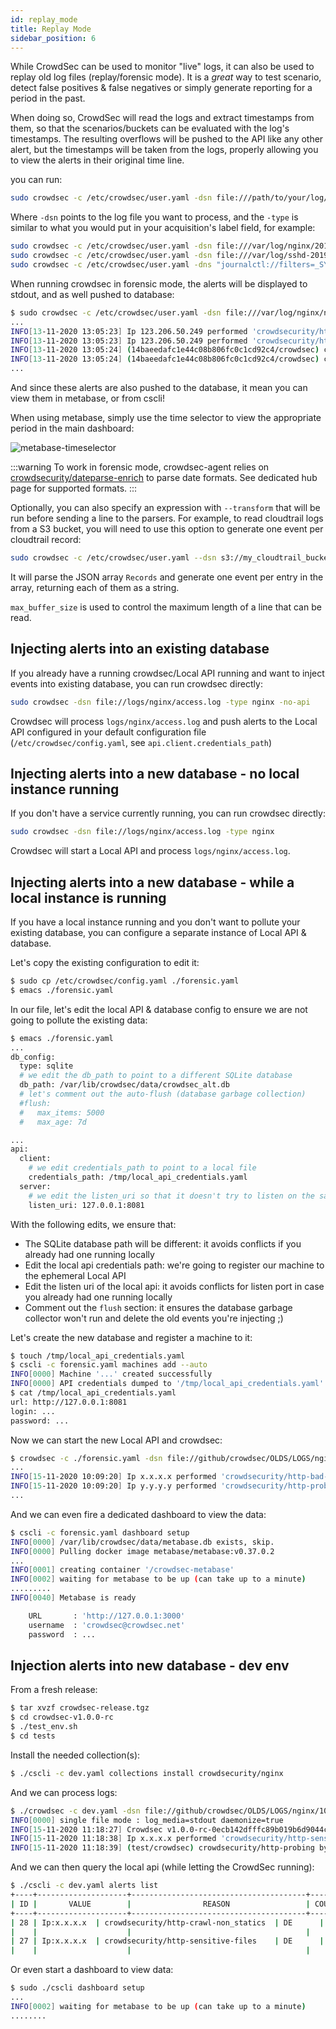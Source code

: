 ```yaml
---
id: replay_mode
title: Replay Mode
sidebar_position: 6
---
```



While CrowdSec can be used to monitor "live" logs, it can also be used to replay old log files (replay/forensic mode).
It is a *great* way to test scenario, detect false positives & false negatives or simply generate reporting for a period in the past.

When doing so, CrowdSec will read the logs and extract timestamps from them, so that the scenarios/buckets can be evaluated with the log's timestamps. The resulting overflows will be pushed to the API like any other alert, but the timestamps will be taken from the logs, properly allowing you to view the alerts in their original time line.


you can run:

```bash
sudo crowdsec -c /etc/crowdsec/user.yaml -dsn file:///path/to/your/log/file.log -type log_file_type
```

Where `-dsn` points to the log file you want to process, and the `-type` is similar to what you would put in your acquisition's label field, for example:

```bash
sudo crowdsec -c /etc/crowdsec/user.yaml -dsn file:///var/log/nginx/2019.log -type nginx
sudo crowdsec -c /etc/crowdsec/user.yaml -dsn file:///var/log/sshd-2019.log -type syslog
sudo crowdsec -c /etc/crowdsec/user.yaml -dns "journalctl://filters=_SYSTEMD_UNIT=ssh.service" -type syslog
```

When running crowdsec in forensic mode, the alerts will be displayed to stdout, and as well pushed to database:

```bash
$ sudo crowdsec -c /etc/crowdsec/user.yaml -dsn file:///var/log/nginx/nginx-2019.log.1 -type nginx
...
INFO[13-11-2020 13:05:23] Ip 123.206.50.249 performed 'crowdsecurity/http-probing' (11 events over 6s) at 2019-01-01 01:37:32 +0100 CET 
INFO[13-11-2020 13:05:23] Ip 123.206.50.249 performed 'crowdsecurity/http-backdoors-attempts' (2 events over 1s) at 2019-01-01 01:37:33 +0100 CET 
INFO[13-11-2020 13:05:24] (14baeedafc1e44c08b806fc0c1cd92c4/crowdsec) crowdsecurity/http-probing by ip 123.206.50.249 (CN) : 1h ban on Ip 123.206.50.249 
INFO[13-11-2020 13:05:24] (14baeedafc1e44c08b806fc0c1cd92c4/crowdsec) crowdsecurity/http-backdoors-attempts by ip 123.206.50.249 (CN) : 1h ban on Ip 123.206.50.249 
...
```

And since these alerts are also pushed to the database, it mean you can view them in metabase, or from cscli!

When using metabase, simply use the time selector to view the appropriate period in the main dashboard:

![metabase-timeselector](/img/dashboard-timeselect.png)



:::warning
To work in forensic mode, crowdsec-agent relies on [crowdsecurity/dateparse-enrich](https://hub.crowdsec.net/author/crowdsecurity/configurations/dateparse-enrich) to parse date formats. See dedicated hub page for supported formats.
:::    



Optionally, you can also specify an expression with `--transform` that will be run before sending a line to the parsers.
For example, to read cloudtrail logs from a S3 bucket, you will need to use this option to generate one event per cloudtrail record:
```bash
sudo crowdsec -c /etc/crowdsec/user.yaml --dsn s3://my_cloudtrail_bucket/AWSLogs/ACCOUNT_ID/CloudTrail/REGION/YEAR/MONTH/DAY/CLOUDTRAIL_FILE.json.gz\?max_buffer_size=1048576 --type aws-cloudtrail --transform 'map(JsonExtractSlice(evt.Line.Raw, "Records"), ToJsonString(#))'
```

It will parse the JSON array `Records` and generate one event per entry in the array, returning each of them as a string.

`max_buffer_size` is used to control the maximum length of a line that can be read. 

## Injecting alerts into an existing database

If you already have a running crowdsec/Local API running and want to inject events into existing database, you can run crowdsec directly:

```bash
sudo crowdsec -dsn file://logs/nginx/access.log -type nginx -no-api
```

Crowdsec will process `logs/nginx/access.log` and push alerts to the Local API configured in your default configuration file (`/etc/crowdsec/config.yaml`, see `api.client.credentials_path`)

## Injecting alerts into a new database - no local instance running

If you don't have a service currently running, you can run crowdsec directly:

```bash
sudo crowdsec -dsn file://logs/nginx/access.log -type nginx
```

Crowdsec will start a Local API and process `logs/nginx/access.log`.


## Injecting alerts into a new database - while a local instance is running

If you have a local instance running and you don't want to pollute your existing database, you can configure a separate instance of Local API & database.

Let's copy the existing configuration to edit it:

```bash
$ sudo cp /etc/crowdsec/config.yaml ./forensic.yaml
$ emacs ./forensic.yaml
```

In our file, let's edit the local API & database config to ensure we are not going to pollute the existing data:

```bash
$ emacs ./forensic.yaml
...
db_config:
  type: sqlite
  # we edit the db_path to point to a different SQLite database
  db_path: /var/lib/crowdsec/data/crowdsec_alt.db
  # let's comment out the auto-flush (database garbage collection)
  #flush:
  #   max_items: 5000
  #   max_age: 7d

...
api:
  client:
    # we edit credentials_path to point to a local file
    credentials_path: /tmp/local_api_credentials.yaml
  server:
    # we edit the listen_uri so that it doesn't try to listen on the same port as the existing Local API
    listen_uri: 127.0.0.1:8081
```

With the following edits, we ensure that:

 - The SQLite database path will be different: it avoids conflicts if you already had one running locally
 - Edit the local api credentials path: we're going to register our machine to the ephemeral Local API
 - Edit the listen uri of the local api: it avoids conflicts for listen port in case you already had one running locally
 - Comment out the `flush` section: it ensures the database garbage collector won't run and delete the old events you're injecting ;)



Let's create the new database and register a machine to it:

```bash
$ touch /tmp/local_api_credentials.yaml
$ cscli -c forensic.yaml machines add --auto
INFO[0000] Machine '...' created successfully 
INFO[0000] API credentials dumped to '/tmp/local_api_credentials.yaml' 
$ cat /tmp/local_api_credentials.yaml
url: http://127.0.0.1:8081
login: ...
password: ...
```

Now we can start the new Local API and crowdsec:

```bash
$ crowdsec -c ./forensic.yaml -dsn file://github/crowdsec/OLDS/LOGS/nginx/10k_ACCESS_LOGS.log -type nginx
...
INFO[15-11-2020 10:09:20] Ip x.x.x.x performed 'crowdsecurity/http-bad-user-agent' (2 events over 0s) at 2017-10-21 13:58:38 +0200 CEST 
INFO[15-11-2020 10:09:20] Ip y.y.y.y performed 'crowdsecurity/http-probing' (11 events over 0s) at 2017-10-23 12:00:34 +0200 CEST 
...
```

And we can even fire a dedicated dashboard to view the data:

```bash
$ cscli -c forensic.yaml dashboard setup
INFO[0000] /var/lib/crowdsec/data/metabase.db exists, skip. 
INFO[0000] Pulling docker image metabase/metabase:v0.37.0.2 
...
INFO[0001] creating container '/crowdsec-metabase'      
INFO[0002] waiting for metabase to be up (can take up to a minute) 
.........
INFO[0040] Metabase is ready                            

	URL       : 'http://127.0.0.1:3000'
	username  : 'crowdsec@crowdsec.net'
	password  : ...
```

## Injection alerts into new database - dev env

From a fresh release:

```bash
$ tar xvzf crowdsec-release.tgz
$ cd crowdsec-v1.0.0-rc
$ ./test_env.sh
$ cd tests
```

Install the needed collection(s):

```bash
$ ./cscli -c dev.yaml collections install crowdsecurity/nginx
```

And we can process logs:

```bash
$ ./crowdsec -c dev.yaml -dsn file://github/crowdsec/OLDS/LOGS/nginx/10k_ACCESS_LOGS.log -type nginx
INFO[0000] single file mode : log_media=stdout daemonize=true 
INFO[15-11-2020 11:18:27] Crowdsec v1.0.0-rc-0ecb142dfffc89b019b6d9044cb7cc5569d12c70 
INFO[15-11-2020 11:18:38] Ip x.x.x.x performed 'crowdsecurity/http-sensitive-files' (5 events over 4s) at 2017-10-23 12:35:54 +0200 CEST 
INFO[15-11-2020 11:18:39] (test/crowdsec) crowdsecurity/http-probing by ip x.x.x.x (DE) : 1h ban on Ip x.x.x.x 
```

And we can then query the local api (while letting the CrowdSec running):
```bash
$ ./cscli -c dev.yaml alerts list
+----+--------------------+---------------------------------------+---------+--------------+-----------+--------------------------------+
| ID |       VALUE        |                REASON                 | COUNTRY |      AS      | DECISIONS |           CREATED AT           |
+----+--------------------+---------------------------------------+---------+--------------+-----------+--------------------------------+
| 28 | Ip:x.x.x.x  | crowdsecurity/http-crawl-non_statics  | DE      |  Linode, LLC | ban:1     | 2017-10-23 12:36:48 +0200      |
|    |                    |                                       |         |              |           | +0200                          |
| 27 | Ip:x.x.x.x  | crowdsecurity/http-sensitive-files    | DE      |  Linode, LLC | ban:1     | 2017-10-23 12:35:50 +0200      |
|    |                    |                                       |         |              |           | +0200                          |

```

Or even start a dashboard to view data:

```bash
$ sudo ./cscli dashboard setup
...
INFO[0002] waiting for metabase to be up (can take up to a minute) 
........

```

